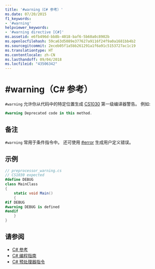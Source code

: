 ```yaml
---
title: '#warning（C# 参考）'
ms.date: 07/20/2015
f1_keywords:
- '#warning'
helpviewer_keywords:
- '#warning directive [C#]'
ms.assetid: e6fb496d-bb8b-4018-baf6-5b60a0c8902b
ms.openlocfilehash: 59ca63d5089e377627a9116f24f9a0a1681bb4b2
ms.sourcegitcommit: 2eceb05f1a5bb261291a1f6a91c5153727ac1c19
ms.translationtype: HT
ms.contentlocale: zh-CN
ms.lasthandoff: 09/04/2018
ms.locfileid: "43506342"
---
```

# <a name="warning-c-reference"></a>#warning（C# 参考）
`#warning` 允许你从代码中的特定位置生成 [ CS1030](../../misc/cs1030.md) 第一级编译器警告。 例如:  
  
```csharp
#warning Deprecated code in this method.  
```  
  
## <a name="remarks"></a>备注
 `#warning` 常用于条件指令中。 还可使用 [#error](../../../csharp/language-reference/preprocessor-directives/preprocessor-error.md) 生成用户定义错误。  
  
## <a name="example"></a>示例  

```csharp
// preprocessor_warning.cs  
// CS1030 expected  
#define DEBUG  
class MainClass
{  
    static void Main()
    {  
#if DEBUG  
#warning DEBUG is defined  
#endif  
    }  
}  
```  

## <a name="see-also"></a>请参阅

- [C# 参考](../../../csharp/language-reference/index.md)  
- [C# 编程指南](../../../csharp/programming-guide/index.md)  
- [C# 预处理器指令](../../../csharp/language-reference/preprocessor-directives/index.md)

